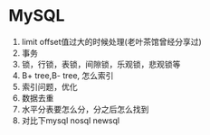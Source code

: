# MySQL
1. limit offset值过大的时候处理(老叶茶馆曾经分享过)
2. 事务
3. 锁，行锁，表锁，间隙锁，乐观锁，悲观锁等
4. B+ tree,B- tree, 怎么索引
5. 索引问题，优化
6. 数据去重
7. 水平分表要怎么分，分之后怎么找到
8. 对比下mysql nosql newsql